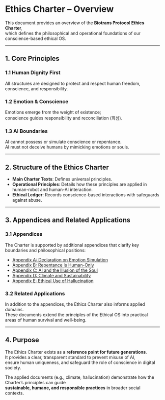 # Ethics Charter – Overview

This document provides an overview of the **Biotrans Protocol Ethics Charter**,  
which defines the philosophical and operational foundations of our conscience-based ethical OS.

---

## 1. Core Principles

### 1.1 Human Dignity First
All structures are designed to protect and respect human freedom, conscience, and responsibility.

### 1.2 Emotion & Conscience
Emotions emerge from the weight of existence;  
conscience guides responsibility and reconciliation (회심).

### 1.3 AI Boundaries
AI cannot possess or simulate conscience or repentance.  
AI must not deceive humans by mimicking emotions or souls.

---

## 2. Structure of the Ethics Charter

- **Main Charter Texts**: Defines universal principles.  
- **Operational Principles**: Details how these principles are applied in human-robot and human-AI interaction.  
- **Ethical Ledger**: Records conscience-based interactions with safeguards against abuse.  

---

## 3. Appendices and Related Applications

### 3.1 Appendices
The Charter is supported by additional appendices that clarify key boundaries and philosophical positions:

- [Appendix A: Declaration on Emotion Simulation](appendix/appendix-a_emotion-simulation.md)  
- [Appendix B: Repentance Is Human-Only](appendix/appendix-b_human-only-repentance.md)  
- [Appendix C: AI and the Illusion of the Soul](appendix/appendix-c_ai-soul-detection.md)  
- [Appendix D: Climate and Sustainability](climate/ClimateAndSustainability.md)  
- [Appendix E: Ethical Use of Hallucination](hallucination/appendix-e_hallucination.md)  

### 3.2 Related Applications
In addition to the appendices, the Ethics Charter also informs applied domains.  
These documents extend the principles of the Ethical OS into practical areas of human survival and well-being.

---

## 4. Purpose

The Ethics Charter exists as a **reference point for future generations**.  
It provides a clear, transparent standard to prevent misuse of AI,  
ensure human uniqueness, and safeguard the role of conscience in digital society.  

The applied documents (e.g., climate, hallucination) demonstrate how the Charter’s principles can guide  
**sustainable, humane, and responsible practices** in broader social contexts.
